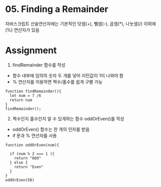 # 05. Finding a Remainder

자바스크립트 산술연산자에는 기본적인 덧셈(+), 뺄셈(-), 곱셈(\*), 나눗셈(/) 이외에 (%) 연산자가 있음

# Assignment

1. findRemainder 함수를 작성

- 함수 내부에 임의의 숫자 두 개를 넣어 리턴값이 1이 나와야 함
- % 연산자를 이용하면 짝수/홀수를 쉽게 구별 가능

```
function findRemainder(){
  let num = 7 /6
  return num
}
findRemainder();
```

2. 짝수인지 홀수인지 알 수 있게하는 함수 oddOrEven()를 작성

- oddOrEven() 함수는 한 개의 인자를 받음
- if 문과 % 연산자를 사용

```
function oddOrEven(num){

  if (num % 2 === 1 ){
    return "Odd"
  } else {
    return "Even"
  }
}
oddOrEven(50)
```
